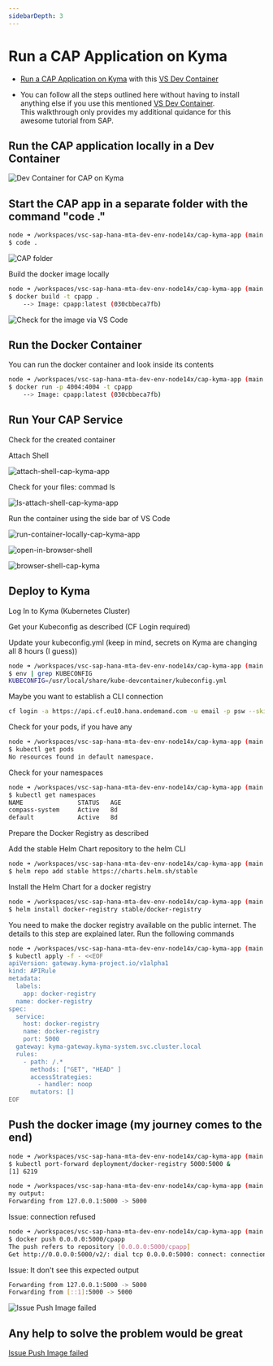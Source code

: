 ```yaml
---
sidebarDepth: 3
---
```

# Run a CAP Application on Kyma

- [Run a CAP Application on Kyma](https://sap-samples.github.io/cloud-cap-risk-management/Kyma/) with this [VS Dev Container](https://github.com/draschke/vsc-sap-hana-mta-dev-env-node14x/blob/ef0b07b2c5621b9daead27db90d8c2f1ace6bc2a/.devcontainer)

- You can follow all the steps outlined here without having to install anything else if you use this mentioned [VS Dev Container](https://github.com/draschke/vsc-sap-hana-mta-dev-env-node14x/blob/ef0b07b2c5621b9daead27db90d8c2f1ace6bc2a/.devcontainer).  
  This walkthrough only provides my additional quidance for this awesome tutorial from SAP.

## Run the CAP application locally in a Dev Container

![Dev Container for CAP on Kyma](../images/App-dev-on-SAP-BTP/1/1cap-kyma-app.png)

## Start the CAP app in a separate folder with the command "code ."

```bash
node ➜ /workspaces/vsc-sap-hana-mta-dev-env-node14x/cap-kyma-app (main ✗)
$ code .  
```

![CAP folder](../images/App-dev-on-SAP-BTP/1/1cap-kyma-app.png)

Build the docker image locally
  
```bash
node ➜ /workspaces/vsc-sap-hana-mta-dev-env-node14x/cap-kyma-app (main ✗)
$ docker build -t cpapp . 
    --> Image: cpapp:latest (030cbbeca7fb)   
```

![Check for the image via VS Code](../images/App-dev-on-SAP-BTP/1/3create-image-cap-kyma-app.png)

## Run the Docker Container

You can run the docker container and look inside its contents

```bash
node ➜ /workspaces/vsc-sap-hana-mta-dev-env-node14x/cap-kyma-app (main ✗)
$ docker run -p 4004:4004 -t cpapp 
    --> Image: cpapp:latest (030cbbeca7fb)   
```

## Run Your CAP Service

Check for the created container

Attach Shell

![attach-shell-cap-kyma-app](../images/App-dev-on-SAP-BTP/1/4attach-shell-cap-kyma-app.png)

Check for your files: commad ls

![ls-attach-shell-cap-kyma-app](../images/App-dev-on-SAP-BTP/1/5-ls-attach-shell-cap-kyma-app.png)

Run the container using the side bar of VS Code

![run-container-locally-cap-kyma-app](../images/App-dev-on-SAP-BTP/1/8-run-container-locally-cap-kyma-app.png)

![open-in-browser-shell](../images/App-dev-on-SAP-BTP/1/6-open-in-browser-shell-cap-kyma-app.png)

![browser-shell-cap-kyma](../images/App-dev-on-SAP-BTP/1/7-browser-shell-cap-kyma-app.png)

## Deploy to Kyma

Log In to Kyma (Kubernetes Cluster)

Get your Kubeconfig as described (CF Login required)

Update your kubeconfig.yml  (keep in mind, secrets on Kyma are changing all 8 hours (I guess))
  
```bash
node ➜ /workspaces/vsc-sap-hana-mta-dev-env-node14x/cap-kyma-app (main ✗)
$ env | grep KUBECONFIG
KUBECONFIG=/usr/local/share/kube-devcontainer/kubeconfig.yml   
```

Maybe you want to establish a CLI connection

```bash
cf login -a https://api.cf.eu10.hana.ondemand.com -u email -p psw --skip-ssl-validation
```

Check for your pods, if you have any

```bash
node ➜ /workspaces/vsc-sap-hana-mta-dev-env-node14x/cap-kyma-app (main ✗)
$ kubectl get pods
No resources found in default namespace.
```

Check for your namespaces

```bash
node ➜ /workspaces/vsc-sap-hana-mta-dev-env-node14x/cap-kyma-app (main ✗)
$ kubectl get namespaces
NAME               STATUS   AGE
compass-system     Active   8d
default            Active   8d
```

Prepare the Docker Registry as described

Add the stable Helm Chart repository to the helm CLI

```bash
node ➜ /workspaces/vsc-sap-hana-mta-dev-env-node14x/cap-kyma-app (main ✗)
$ helm repo add stable https://charts.helm.sh/stable
```

Install the Helm Chart for a docker registry

```bash
node ➜ /workspaces/vsc-sap-hana-mta-dev-env-node14x/cap-kyma-app (main ✗)
$ helm install docker-registry stable/docker-registry
```

You need to make the docker registry available on the public internet. The details to this step are explained later. Run the following commands

```bash
node ➜ /workspaces/vsc-sap-hana-mta-dev-env-node14x/cap-kyma-app (main ✗) 
$ kubectl apply -f - <<EOF
apiVersion: gateway.kyma-project.io/v1alpha1
kind: APIRule
metadata:
  labels:
    app: docker-registry
  name: docker-registry
spec:
  service:
    host: docker-registry
    name: docker-registry
    port: 5000
  gateway: kyma-gateway.kyma-system.svc.cluster.local
  rules:
    - path: /.*
      methods: ["GET", "HEAD" ]
      accessStrategies:
        - handler: noop
      mutators: []
EOF
```

## Push the docker image (my journey comes to the end)

```bash
node ➜ /workspaces/vsc-sap-hana-mta-dev-env-node14x/cap-kyma-app (main ✗)
$ kubectl port-forward deployment/docker-registry 5000:5000 &
[1] 6219

node ➜ /workspaces/vsc-sap-hana-mta-dev-env-node14x/cap-kyma-app (main ✗) 
my output:
Forwarding from 127.0.0.1:5000 -> 5000
```

Issue: connection refused

```bash
node ➜ /workspaces/vsc-sap-hana-mta-dev-env-node14x/cap-kyma-app (main ✗)
$ docker push 0.0.0.0:5000/cpapp
The push refers to repository [0.0.0.0:5000/cpapp]
Get http://0.0.0.0:5000/v2/: dial tcp 0.0.0.0:5000: connect: connection refused
```

Issue: It don't see this expected output

```bash
Forwarding from 127.0.0.1:5000 -> 5000
Forwarding from [::1]:5000 -> 5000
```

![Issue Push Image failed](../images/App-dev-on-SAP-BTP/1/9-docker-push-cap-kyma-app.png)

## Any help to solve the problem would be great

[Issue Push Image failed](https://github.com/draschke/vsc-sap-hana-mta-dev-env-node14x/issues/5)
